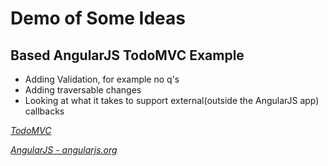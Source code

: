 # Demo of Some Ideas 
## Based AngularJS TodoMVC Example

* Adding Validation, for example no q's
* Adding traversable changes
* Looking at what it takes to support external(outside the AngularJS app) callbacks

_[TodoMVC](https://github.com/tastejs/todomvc)_

_[AngularJS - angularjs.org](http://angularjs.org)_